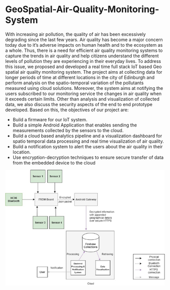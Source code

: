 # GeoSpatial-Air-Quality-Monitoring-System

With increasing air pollution, the quality of air has been excessively degrading since the last few years. Air quality has become a major
concern today due to it’s adverse impacts on human health and to the ecosystem as a whole. Thus, there is a need for efficient air
quality monitoring systems to capture the trends in air quality and help citizens understand the different levels of pollution they are
experiencing in their everyday lives. To address this issue, we proposed and developed a real time full stack IoT based
Geo spatial air quality monitoring system. The project aims at collecting data for longer periods of time at different locations in the
city of Edinburgh and perform analysis on the spatio-temporal variation of the pollutants measured using cloud solutions. Moreover,
the system aims at notifying the users subscribed to our monitoring service the changes in air quality when it exceeds certain limits.
Other than analysis and visualization of collected data, we also discuss the security aspects of the end to end prototype developed.
Based on this, the objectives of our project are:
* Build a firmware for our IoT system.
* Build a simple Android Application that enables sending the measurements collected by the sensors to the cloud.
* Build a cloud based analytics pipeline and a visualization dashboard for spatio temporal data processing and real time visualization of air quality.
* Build a notification system to alert the users about the air quality in their location.
* Use encryption-decryption techniques to ensure secure transfer of data from the embedded device to the cloud


![image](https://github.com/Yashvi-Chawla/GeoSpatial-Air-Quality-Monitoring-System/blob/main/dataflow.jpg)
